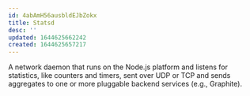 ```yaml
---
id: 4abAmH56ausbldEJbZokx
title: Statsd
desc: ''
updated: 1644625662242
created: 1644625657217
---
```


A network daemon that runs on the Node.js platform and listens for statistics, like counters and timers, sent over UDP or TCP and sends aggregates to one or more pluggable backend services (e.g., Graphite).


